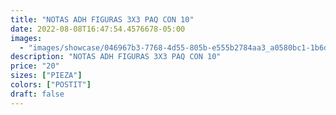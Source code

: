 ```yaml
---
title: "NOTAS ADH FIGURAS 3X3 PAQ CON 10"
date: 2022-08-08T16:47:54.4576678-05:00
images:
  - "images/showcase/046967b3-7768-4d55-805b-e555b2784aa3_a0580bc1-1b6d-493a-9456-3ac6b72efe63.webp"
description: "NOTAS ADH FIGURAS 3X3 PAQ CON 10"
price: "20"
sizes: ["PIEZA"]
colors: ["POSTIT"]
draft: false
---
```

